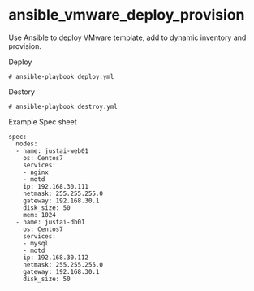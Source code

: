 # ansible_vmware_deploy_provision
Use Ansible to deploy VMware template, add to dynamic inventory and provision.

Deploy
```
# ansible-playbook deploy.yml
```
Destory
```
# ansible-playbook destroy.yml
```

Example Spec sheet
```
spec:
  nodes:
  - name: justai-web01
    os: Centos7
    services:
    - nginx
    - motd
    ip: 192.168.30.111
    netmask: 255.255.255.0
    gateway: 192.168.30.1
    disk_size: 50
    mem: 1024
  - name: justai-db01
    os: Centos7
    services:
    - mysql
    - motd
    ip: 192.168.30.112
    netmask: 255.255.255.0
    gateway: 192.168.30.1
    disk_size: 50
```
